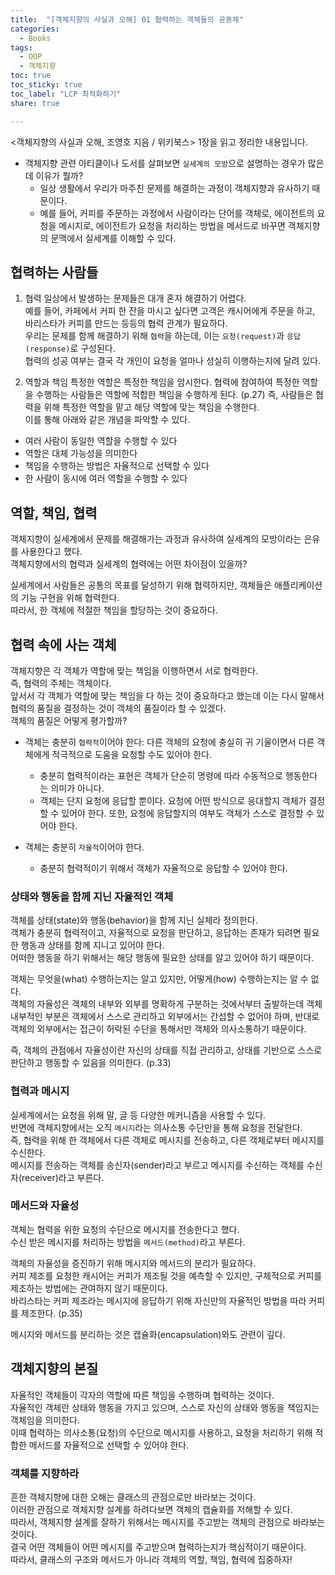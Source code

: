 ```yaml
---
title:  "[객체지향의 사실과 오해] 01 협력하는 객체들의 공동체"
categories: 
  - Books
tags:
  - OOP
  - 객체지향
toc: true
toc_sticky: true
toc_label: "LCP 최적화하기"
share: true

---
```


<객체지향의 사실과 오해, 조영호 지음 / 위키북스> 1장을 읽고 정리한 내용입니다.  

- 객체지향 관련 아티클이나 도서를 살펴보면 `실세계의 모방`으로 설명하는 경우가 많은데 이유가 뭘까?
  - 일상 생활에서 우리가 마주친 문제를 해결하는 과정이 객체지향과 유사하기 때문이다.
  - 예를 들어, 커피를 주문하는 과정에서 사람이라는 단어를 객체로, 에이전트의 요청을 메시지로, 에이전트가 요청을 처리하는 방법을 메서드로 바꾸면 객체지향의 문맥에서 실세계를 이해할 수 있다.

## 협력하는 사람들
1. 협력
일상에서 발생하는 문제들은 대개 혼자 해결하기 어렵다.  
예를 들어, 카페에서 커피 한 잔을 마시고 싶다면 고객은 캐시어에게 주문을 하고, 바리스타가 커피를 만드는 등등의 협력 관계가 필요하다.  
우리는 문제를 함께 해결하기 위해 `협력`을 하는데, 이는 `요청(request)`과 `응답(response)`로 구성된다.  
협력의 성공 여부는 결국 각 개인이 요청을 얼마나 성실히 이행하는지에 달려 있다.  

2. 역할과 책임
특정한 역할은 특정한 책임을 암시한다. 협력에 참여하여 특정한 역할을 수행하는 사람들은 역할에 적합한 책임을 수행하게 된다. (p.27)
즉, 사람들은 협력을 위해 특정한 역할을 맡고 해당 역할에 맞는 책임을 수행한다.  
이를 통해 아래와 같은 개념을 파악할 수 있다.  

- 여러 사람이 동일한 역할을 수행할 수 있다
- 역할은 대체 가능성을 의미한다
- 책임을 수행하는 방법은 자율적으로 선택할 수 있다
- 한 사람이 동시에 여러 역할을 수행할 수 있다

## 역할, 책임, 협력
객체지향이 실세계에서 문제를 해결해가는 과정과 유사하여 실세계의 모방이라는 은유를 사용한다고 했다.  
객체지향에서의 협력과 실세계의 협력에는 어떤 차이점이 있을까?  

실세계에서 사람들은 공통의 목표를 달성하기 위해 협력하지만, 객체들은 애플리케이션의 기능 구현을 위해 협력한다.  
따라서, 한 객체에 적절한 책임을 할당하는 것이 중요하다.  

## 협력 속에 사는 객체
객체지향은 각 객체가 역할에 맞는 책임을 이행하면서 서로 협력한다.  
즉, 협력의 주체는 객체이다.  
앞서서 각 객체가 역할에 맞는 책임을 다 하는 것이 중요하다고 했는데 이는 다시 말해서 협력의 품질을 결정하는 것이 객체의 품질이라 할 수 있겠다.  
객체의 품질은 어떻게 평가할까?

- 객체는 충분히 `협력적`이어야 한다: 다른 객체의 요청에 충실히 귀 기울이면서 다른 객체에게 적극적으로 도움을 요청할 수도 있어야 한다.
  - 충분히 협력적이라는 표현은 객체가 단순히 명령에 따라 수동적으로 행동한다는 의미가 아니다.
  - 객체는 단지 요청에 응답할 뿐이다. 요청에 어떤 방식으로 응대할지 객체가 결정할 수 있어야 한다. 또한, 요청에 응답할지의 여부도 객체가 스스로 결정할 수 있어야 한다.

- 객체는 충분히 `자율적`이어야 한다.
  - 충분히 협력적이기 위해서 객체가 자율적으로 응답할 수 있어야 한다.


### 상태와 행동을 함께 지닌 자율적인 객체
객체를 상태(state)와 행동(behavior)을 함께 지닌 실체라 정의한다.  
객체가 충분히 협력적이고, 자율적으로 요청을 판단하고, 응답하는 존재가 되려면 필요한 행동과 상태를 함께 지니고 있어야 한다.  
어떠한 행동을 하기 위해서는 해당 행동에 필요한 상태를 알고 있어야 하기 때문이다.  

객체는 무엇을(what) 수행하는지는 알고 있지만, 어떻게(how) 수행하는지는 알 수 없다.  
객체의 자율성은 객체의 내부와 외부를 명확하게 구분하는 것에서부터 출발하는데 객체 내부적인 부분은 객체에서 스스로 관리하고 외부에서는 간섭할 수 없어야 하며, 반대로 객체의 외부에서는 접근이 허락된 수단을 통해서만 객체와 의사소통하기 때문이다.  

즉, 객체의 관점에서 자율성이란 자신의 상태를 직접 관리하고, 상태를 기반으로 스스로 판단하고 행동할 수 있음을 의미한다. (p.33)  

### 협력과 메시지
실세계에서는 요청을 위해 말, 글 등 다양한 메커니즘을 사용할 수 있다.  
반면에 객체지향에서는 오직 `메시지`라는 의사소통 수단만을 통해 요청을 전달한다.  
즉, 협력을 위해 한 객체에서 다른 객체로 메시지를 전송하고, 다른 객체로부터 메시지를 수신한다.  
메시지를 전송하는 객체를 송신자(sender)라고 부르고 메시지를 수신하는 객체를 수신자(receiver)라고 부른다.  

### 메서드와 자율성
객체는 협력을 위한 요청의 수단으로 메시지를 전송한다고 했다.  
수신 받은 메시지를 처리하는 방법을 `메서드(method)`라고 부른다.  

객체의 자율성을 증진하기 위해 메시지와 메서드의 분리가 필요하다.  
커피 제조를 요청한 캐시어는 커피가 제조될 것을 예측할 수 있지만, 구체적으로 커피를 제조하는 방법에는 관여하지 않기 때문이다.   
바리스타는 커피 제조라는 메시지에 응답하기 위해 자신만의 자율적인 방법을 따라 커피를 제조한다.  (p.35)  

메시지와 메서드를 분리하는 것은 캡슐화(encapsulation)와도 관련이 깊다.  


## 객체지향의 본질
자율적인 객체들이 각자의 역할에 따른 책임을 수행하며 협력하는 것이다.  
자율적인 객체란 상태와 행동을 가지고 있으며, 스스로 자신의 상태와 행동을 책임지는 객체임을 의미한다.  
이때 협력하는 의사소통(요청)의 수단으로 메시지를 사용하고, 요청을 처리하기 위해 적합한 메서드를 자율적으로 선택할 수 있어야 한다.  

### 객체를 지향하라
흔한 객체지향에 대한 오해는 클래스의 관점으로만 바라보는 것이다.  
이러한 관점으로 객체지향 설계를 하려다보면 객체의 캡슐화를 저해할 수 있다.  
따라서, 객체지향 설계를 잘하기 위해서는 메시지를 주고받는 객체의 관점으로 바라보는 것이다.  
결국 어떤 객체들이 어떤 메시지를 주고받으며 협력하는지가 핵심적이기 때문이다.  
따라서, 클래스의 구조와 메서드가 아니라 객체의 역할, 책임, 협력에 집중하자!
